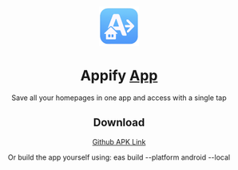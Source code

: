<div align="center" >
<img src="./assets/images/favicon.png" alt="Appify logo" title="Appify logo" width="80" />

# Appify [App](#)

Save all your homepages in one app and access with a single tap

## Download

[Github APK Link](https://github.com/Metley/Appify/tree/master/release/Appify.apk)

Or build the app yourself using: eas build --platform android --local

</div>
